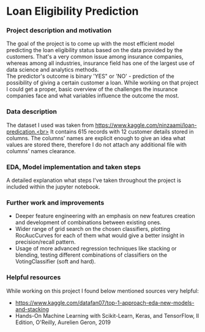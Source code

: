 # Loan Eligibility Prediction

### Project description and motivation

The goal of the project is to come up with the most efficient model predicting the loan eligibility status based on the data provided by the customers.
That's a very common issue among insurance companies, whereas among all industries, insurance field has one of the largest use of data science and analytics methods.<br>
The predictor's outcome is binary 'YES" or 'NO' - prediction of the possibility of giving a certain customer a loan.
While working on that project I could get a proper, basic overview of the challenges the insurance companies face and what variables influence the outcome the most.

### Data description

The dataset I used was taken from https://www.kaggle.com/ninzaami/loan-predication.<br>
It contains 615 records with 12 customer details stored in columns.
The columns' names are explicit enough to give an idea what values are stored there, therefore I do not attach any additional file with columns' names clearance.

### EDA, Model implementation and taken steps

A detailed explanation what steps I've taken throughout the project is included within the jupyter notebook.

### Further work and improvements

- Deeper feature engineering with an emphasis on new features creation and development of combinations between existing ones.
- Wider range of grid search on the chosen classifiers, plotting RocAucCurves for each of them what would give a better insight in precision/recall pattern.
- Usage of more advanced regression techniques like stacking or blending, testing different combinations of classifiers on the VotingClassifier (soft and hard).

### Helpful resources

While working on this project I found below mentioned sources very helpful:

- https://www.kaggle.com/datafan07/top-1-approach-eda-new-models-and-stacking
- Hands-On Machine Learning with Scikit-Learn, Keras, and TensorFlow, II Edition, O'Reilly, Aurelien Geron, 2019
